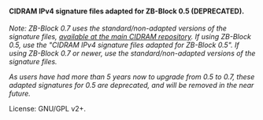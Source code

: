 #### CIDRAM IPv4 signature files adapted for ZB-Block 0.5 (DEPRECATED).

*Note: ZB-Block 0.7 uses the standard/non-adapted versions of the signature files, [available at the main CIDRAM repository](https://github.com/CIDRAM/CIDRAM/tree/v3/vault/signatures). If using ZB-Block 0.5, use the "CIDRAM IPv4 signature files adapted for ZB-Block 0.5". If using ZB-Block 0.7 or newer, use the standard/non-adapted versions of the signature files.*

*As users have had more than 5 years now to upgrade from 0.5 to 0.7, these adapted signatures for 0.5 are deprecated, and will be removed in the near future.*

License: GNU/GPL v2+.
